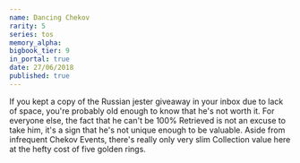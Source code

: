 ```yaml
---
name: Dancing Chekov
rarity: 5
series: tos
memory_alpha:
bigbook_tier: 9
in_portal: true
date: 27/06/2018
published: true
---
```


If you kept a copy of the Russian jester giveaway in your inbox due to lack of space, you're probably old enough to know that he's not worth it. For everyone else, the fact that he can't be 100% Retrieved is not an excuse to take him, it's a sign that he's not unique enough to be valuable. Aside from infrequent Chekov Events, there's really only very slim Collection value here at the hefty cost of five golden rings.
